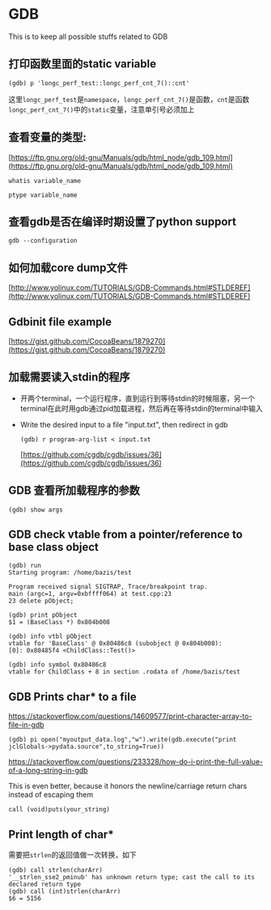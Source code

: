 # GDB

This is to keep all possible stuffs related to GDB

## 打印函数里面的static variable

```gdb
(gdb) p 'longc_perf_test::longc_perf_cnt_7()::cnt'
```

这里`longc_perf_test`是`namespace`，`longc_perf_cnt_7()`是函数，`cnt`是函数`longc_perf_cnt_7()`中的`static`变量，注意单引号必须加上



## 查看变量的类型:

[https://ftp.gnu.org/old-gnu/Manuals/gdb/html_node/gdb_109.html](https://ftp.gnu.org/old-gnu/Manuals/gdb/html_node/gdb_109.html)

```gdb
whatis variable_name

ptype variable_name
```



## 查看gdb是否在编译时期设置了python support

```shell
gdb --configuration
```



## 如何加载core dump文件

[http://www.yolinux.com/TUTORIALS/GDB-Commands.html#STLDEREF](http://www.yolinux.com/TUTORIALS/GDB-Commands.html#STLDEREF)



## Gdbinit file example

[https://gist.github.com/CocoaBeans/1879270](https://gist.github.com/CocoaBeans/1879270)



## 加载需要读入stdin的程序

- 开两个terminal，一个运行程序，直到运行到等待stdin的时候阻塞，另一个terminal在此时用gdb通过pid加载进程，然后再在等待stdin的terminal中输入

- Write the desired input to a file "input.txt", then redirect in gdb

  ```shell
  (gdb) r program-arg-list < input.txt
  ```

  [https://github.com/cgdb/cgdb/issues/36](https://github.com/cgdb/cgdb/issues/36)



## GDB 查看所加载程序的参数

```gdb
(gdb) show args
```



## GDB check vtable from a pointer/reference to base class object

```gdb
(gdb) run
Starting program: /home/bazis/test

Program received signal SIGTRAP, Trace/breakpoint trap.
main (argc=1, argv=0xbffff064) at test.cpp:23
23 delete pObject;

(gdb) print pObject
$1 = (BaseClass *) 0x804b008

(gdb) info vtbl pObject
vtable for 'BaseClass' @ 0x80486c8 (subobject @ 0x804b008):
[0]: 0x80485f4 <ChildClass::Test()>

(gdb) info symbol 0x80486c8
vtable for ChildClass + 8 in section .rodata of /home/bazis/test
```



## GDB Prints char* to a file

https://stackoverflow.com/questions/14609577/print-character-array-to-file-in-gdb

```gdb
(gdb) pi open("myoutput_data.log","w").write(gdb.execute("print jclGlobals->pydata.source",to_string=True))
```



https://stackoverflow.com/questions/233328/how-do-i-print-the-full-value-of-a-long-string-in-gdb

This is even better, because it honors the newline/carriage return chars instead of escaping them

```gdb
call (void)puts(your_string)
```



## Print length of char*

需要把`strlen`的返回值做一次转换，如下

```gdb
(gdb) call strlen(charArr)
'__strlen_sse2_pminub' has unknown return type; cast the call to its declared return type
(gdb) call (int)strlen(charArr)
$6 = 5156
```
